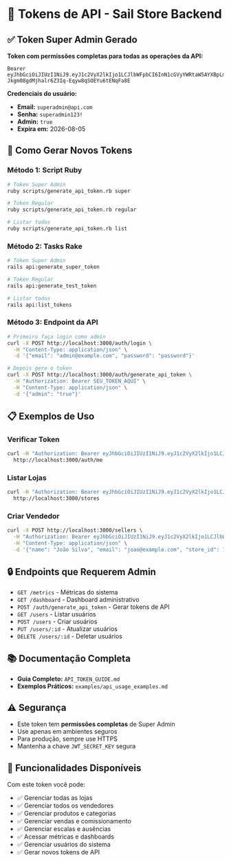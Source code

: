 # 🚀 Tokens de API - Sail Store Backend

## ✅ Token Super Admin Gerado

**Token com permissões completas para todas as operações da API:**

```
Bearer eyJhbGciOiJIUzI1NiJ9.eyJ1c2VyX2lkIjo1LCJlbWFpbCI6InN1cGVyYWRtaW5AYXBpLmNvbSIsImFkbWluIjp0cnVlLCJleHAiOjE3ODU5NTE4ODV9.fu-Jkgm08gdMjhalr6Z3Iq-Eqyw8qSOEYu6tENqFa8E
```

**Credenciais do usuário:**
- **Email:** `superadmin@api.com`
- **Senha:** `superadmin123!`
- **Admin:** `true`
- **Expira em:** 2026-08-05

## 🔧 Como Gerar Novos Tokens

### Método 1: Script Ruby
```bash
# Token Super Admin
ruby scripts/generate_api_token.rb super

# Token Regular
ruby scripts/generate_api_token.rb regular

# Listar todos
ruby scripts/generate_api_token.rb list
```

### Método 2: Tasks Rake
```bash
# Token Super Admin
rails api:generate_super_token

# Token Regular
rails api:generate_test_token

# Listar todos
rails api:list_tokens
```

### Método 3: Endpoint da API
```bash
# Primeiro faça login como admin
curl -X POST http://localhost:3000/auth/login \
  -H "Content-Type: application/json" \
  -d '{"email": "admin@example.com", "password": "password"}'

# Depois gere o token
curl -X POST http://localhost:3000/auth/generate_api_token \
  -H "Authorization: Bearer SEU_TOKEN_AQUI" \
  -H "Content-Type: application/json" \
  -d '{"admin": "true"}'
```

## 📋 Exemplos de Uso

### Verificar Token
```bash
curl -H "Authorization: Bearer eyJhbGciOiJIUzI1NiJ9.eyJ1c2VyX2lkIjo1LCJlbWFpbCI6InN1cGVyYWRtaW5AYXBpLmNvbSIsImFkbWluIjp0cnVlLCJleHAiOjE3ODU5NTE4ODV9.fu-Jkgm08gdMjhalr6Z3Iq-Eqyw8qSOEYu6tENqFa8E" \
  http://localhost:3000/auth/me
```

### Listar Lojas
```bash
curl -H "Authorization: Bearer eyJhbGciOiJIUzI1NiJ9.eyJ1c2VyX2lkIjo1LCJlbWFpbCI6InN1cGVyYWRtaW5AYXBpLmNvbSIsImFkbWluIjp0cnVlLCJleHAiOjE3ODU5NTE4ODV9.fu-Jkgm08gdMjhalr6Z3Iq-Eqyw8qSOEYu6tENqFa8E" \
  http://localhost:3000/stores
```

### Criar Vendedor
```bash
curl -X POST http://localhost:3000/sellers \
  -H "Authorization: Bearer eyJhbGciOiJIUzI1NiJ9.eyJ1c2VyX2lkIjo1LCJlbWFpbCI6InN1cGVyYWRtaW5AYXBpLmNvbSIsImFkbWluIjp0cnVlLCJleHAiOjE3ODU5NTE4ODV9.fu-Jkgm08gdMjhalr6Z3Iq-Eqyw8qSOEYu6tENqFa8E" \
  -H "Content-Type: application/json" \
  -d '{"name": "João Silva", "email": "joao@example.com", "store_id": 1}'
```

## 🔒 Endpoints que Requerem Admin

- `GET /metrics` - Métricas do sistema
- `GET /dashboard` - Dashboard administrativo
- `POST /auth/generate_api_token` - Gerar tokens de API
- `GET /users` - Listar usuários
- `POST /users` - Criar usuários
- `PUT /users/:id` - Atualizar usuários
- `DELETE /users/:id` - Deletar usuários

## 📚 Documentação Completa

- **Guia Completo:** `API_TOKEN_GUIDE.md`
- **Exemplos Práticos:** `examples/api_usage_examples.md`

## ⚠️ Segurança

- Este token tem **permissões completas** de Super Admin
- Use apenas em ambientes seguros
- Para produção, sempre use HTTPS
- Mantenha a chave `JWT_SECRET_KEY` segura

## 🎯 Funcionalidades Disponíveis

Com este token você pode:
- ✅ Gerenciar todas as lojas
- ✅ Gerenciar todos os vendedores
- ✅ Gerenciar produtos e categorias
- ✅ Gerenciar vendas e comissionamento
- ✅ Gerenciar escalas e ausências
- ✅ Acessar métricas e dashboards
- ✅ Gerenciar usuários do sistema
- ✅ Gerar novos tokens de API 